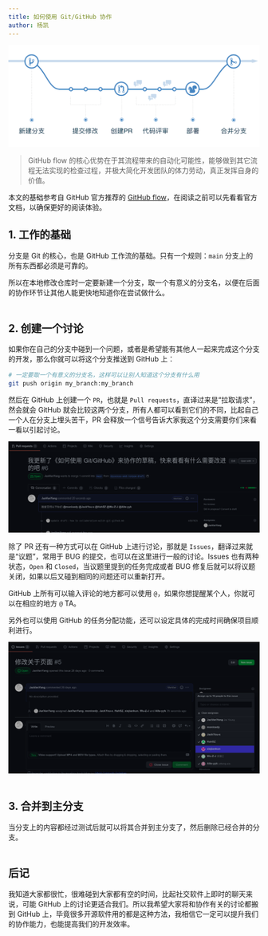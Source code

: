 ```yaml
---
title: 如何使用 Git/GitHub 协作
author: 杨凯
---
```


![GitHub flow](../assets/img/github-flow.png)  

> GitHub flow 的核心优势在于其流程带来的自动化可能性，能够做到其它流程无法实现的检查过程，并极大简化开发团队的体力劳动，真正发挥自身的价值。  

本文的基础参考自 GitHub 官方推荐的 [GitHub flow](https://guides.github.com/introduction/flow/)，在阅读之前可以先看看官方文档，以确保更好的阅读体验。  

## 1. 工作的基础
分支是 Git 的核心，也是 GitHub 工作流的基础。只有一个规则：`main` 分支上的所有东西都必须是可靠的。  

所以在本地修改仓库时一定要新建一个分支，取一个有意义的分支名，以便在后面的协作环节让其他人能更快地知道你在尝试做什么。  
<br>

## 2. 创建一个讨论
如果你在自己的分支中碰到一个问题，或者是希望能有其他人一起来完成这个分支的开发，那么你就可以将这个分支推送到 GitHub 上：  
```bash
# 一定要取一个有意义的分支名，这样可以让别人知道这个分支有什么用
git push origin my_branch:my_branch
```

然后在 GitHub 上创建一个 `PR`，也就是 `Pull requests`，直译过来是“拉取请求”，然会就会 GitHub 就会比较这两个分支，所有人都可以看到它们的不同，比起自己一个人在分支上埋头苦干，PR 会释放一个信号告诉大家我这个分支需要你们来看一看以引起讨论。  

![create a PR](../assets/img/create-a-pr.png)  

除了 PR 还有一种方式可以在 GitHub 上进行讨论，那就是 `Issues`，翻译过来就是“议题”，常用于 BUG 的提交，也可以在这里进行一般的讨论。Issues 也有两种状态，`Open` 和 `Closed`，当议题里提到的任务完成或者 BUG 修复后就可以将议题关闭，如果以后又碰到相同的问题还可以重新打开。  

GitHub 上所有可以输入评论的地方都可以使用 `@`，如果你想提醒某个人，你就可以在相应的地方 `@` TA。  

另外也可以使用 GitHub 的任务分配功能，还可以设定具体的完成时间确保项目顺利进行。  

![Issues assign](../assets/img/issues-assign.png)  
<br>

## 3. 合并到主分支
当分支上的内容都经过测试后就可以将其合并到主分支了，然后删除已经合并的分支。  
<br>

## 后记
我知道大家都很忙，很难碰到大家都有空的时间，比起社交软件上即时的聊天来说，可能 GitHub 上的讨论更适合我们。所以我希望大家将和协作有关的讨论都搬到 GitHub 上，毕竟很多开源软件用的都是这种方法，我相信它一定可以提升我们的协作能力，也能提高我们的开发效率。  
